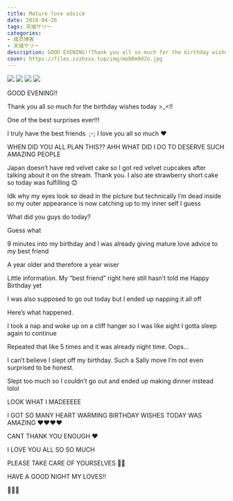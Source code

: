 ```yaml
---
title: Mature love advice
date: 2018-04-26
tags: 天城サリー
categories: 
- 成员博客
- 天城サリー
description: GOOD EVENING!!Thank you all so much for the birthday wishes today &gt;_&lt;!!One of the best surprises ever!!!I truly have the best friends  ;-; I love you all so much ❤️WHEN DID YOU ALL PLAN THIS?...
cover: https://files.zzzhxxx.top/img/mobRm9d2o.jpg 
---
```

![](https://files.zzzhxxx.top/img/mobRm9d2o.jpg)
![](https://files.zzzhxxx.top/img/mobQ61nSt.jpg)
![](https://files.zzzhxxx.top/img/mobVG6DjA.jpg)
![](https://files.zzzhxxx.top/img/moba7ZD3G.jpg)

GOOD EVENING!!




Thank you all so much for the birthday wishes today >_<!!





One of the best surprises ever!!!





I truly have the best friends  ;-; I love you all so much ❤️




WHEN DID YOU ALL PLAN THIS?? AHH WHAT DID I DO TO DESERVE SUCH AMAZING PEOPLE 




Japan doesn’t have red velvet cake so I got red velvet cupcakes after talking about it on the stream. Thank you. I also ate strawberry short cake so today was fulfilling 😊




Idk why my eyes look so dead in the picture but technically I’m dead inside so my outer appearance is now catching up to my inner self I guess 

What did you guys do today? 




Guess what





9 minutes into my birthday and I was already giving mature love advice to my best friend 




A year older and therefore a year wiser 







Little information. My “best friend” right here still hasn’t told me Happy Birthday yet 








I was also supposed to go out today but I ended up napping it all off 




Here’s what happened.




I took a nap and woke up on a cliff hanger so I was like aight I gotta sleep again to continue 




Repeated that like 5 times and it was already night time. Oops... 




I can’t believe I slept off my birthday. Such a Sally move I’m not even surprised to be honest. 




Slept too much so I couldn’t go out and ended up making dinner instead lolol 




LOOK WHAT I MADEEEEE


I GOT SO MANY HEART WARMING BIRTHDAY WISHES TODAY WAS AMAZING ❤️❤️❤️❤️




CANT THANK YOU ENOUGH ❤️ 




I LOVE YOU ALL SO SO MUCH 




PLEASE TAKE CARE OF YOURSELVES 🍫🍫




HAVE A GOOD NIGHT MY LOVES!!




🔪🥚🔪





